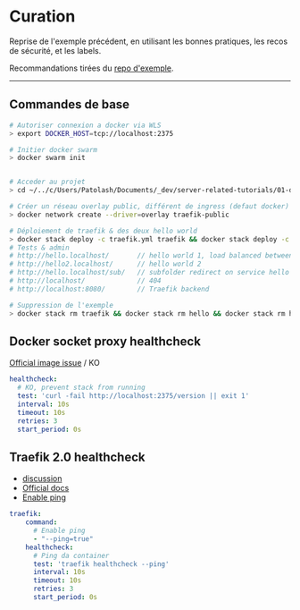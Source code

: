 # Curation

Reprise de l'exemple précédent, en utilisant les bonnes pratiques, les recos de sécurité, et les labels.

Recommandations tirées du [repo d'exemple](https://github.com/youpiwaza/docker-compose-curated-example/blob/master/docker-compose.yml).

---

## Commandes de base

```bash
# Autoriser connexion a docker via WLS
> export DOCKER_HOST=tcp://localhost:2375

# Initier docker swarm
> docker swarm init


# Acceder au projet
> cd ~/../c/Users/Patolash/Documents/_dev/server-related-tutorials/01-docker/04-my-tests/09-traefik-curated/04-traefik-curated

# Créer un réseau overlay public, différent de ingress (defaut docker)
> docker network create --driver=overlay traefik-public

# Déploiement de traefik & des deux hello world
> docker stack deploy -c traefik.yml traefik && docker stack deploy -c hello.yml hello && docker stack deploy -c hello2.yml hello2
# Tests & admin
# http://hello.localhost/       // hello world 1, load balanced between 3 replicas
# http://hello2.localhost/      // hello world 2
# http://hello.localhost/sub/   // subfolder redirect on service hello world 3
# http://localhost/             // 404
# http://localhost:8080/        // Traefik backend

# Suppression de l'exemple
> docker stack rm traefik && docker stack rm hello && docker stack rm hello2 && docker network rm traefik-public
```

## Docker socket proxy healthcheck

[Official image issue](https://github.com/Tecnativa/docker-socket-proxy/issues/24) / KO

```yaml
healthcheck:
  # KO, prevent stack from running
  test: 'curl -fail http://localhost:2375/version || exit 1'
  interval: 10s
  timeout: 10s
  retries: 3
  start_period: 0s
```

## Traefik 2.0 healthcheck

- [discussion](https://community.containo.us/t/how-to-do-healthcheck-on-traefik-itself/1462/6)
- [Official docs](https://docs.traefik.io/v2.0/operations/cli/#healthcheck)
- [Enable ping](https://docs.traefik.io/v2.0/operations/ping/)

```yaml
traefik:
    command:
      # Enable ping
      - "--ping=true"
    healthcheck:
      # Ping da container
      test: 'traefik healthcheck --ping'
      interval: 10s
      timeout: 10s
      retries: 3
      start_period: 0s
```
